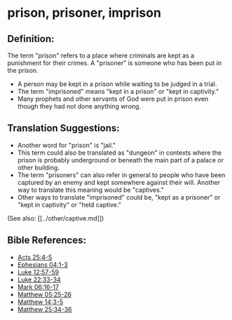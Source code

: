 # prison, prisoner, imprison #

## Definition: ##

The term "prison" refers to a place where criminals are kept as a punishment for their crimes. A "prisoner" is someone who has been put in the prison.

 * A person may be kept in a prison while waiting to be judged in a trial.
 * The term "imprisoned" means "kept in a prison" or "kept in captivity."
 * Many prophets and other servants of God were put in prison even though they had not done anything wrong.

## Translation Suggestions: ##

 * Another word for "prison" is "jail."
 * This term could also be translated as "dungeon" in contexts where the prison is probably underground or beneath the main part of a palace or other building.
 * The term "prisoners" can also refer in general to people who have been captured by an enemy and kept somewhere against their will. Another way to translate this meaning would be "captives."
 * Other ways to translate "imprisoned" could be, "kept as a prisoner" or "kept in captivity" or "held captive."

(See also: [[../other/captive.md]])

## Bible References: ##

* [Acts 25:4-5](en/tn/act/help/25/04)
* [Ephesians 04:1-3](en/tn/eph/help/04/01)
* [Luke 12:57-59](en/tn/luk/help/12/57)
* [Luke 22:33-34](en/tn/luk/help/22/33)
* [Mark 06:16-17](en/tn/mrk/help/06/16)
* [Matthew 05:25-26](en/tn/mat/help/05/25)
* [Matthew 14:3-5](en/tn/mat/help/14/03)
* [Matthew 25:34-36](en/tn/mat/help/25/34)